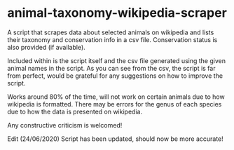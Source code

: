 # animal-taxonomy-wikipedia-scraper
A script that scrapes data about selected animals on wikipedia and lists their taxonomy and conservation info in a csv file. Conservation status is also provided (if available).

Included within is the script itself and the csv file generated using the given animal names in the script. As you can see from the csv, the script is far from perfect, would be grateful for any suggestions on how to improve the script.

Works around 80% of the time, will not work on certain animals due to how wikipedia is formatted. There may be errors for the genus of each species due to how the data is presented on wikipedia.

Any constructive criticism is welcomed!

Edit (24/06/2020) Script has been updated, should now be more accurate!
